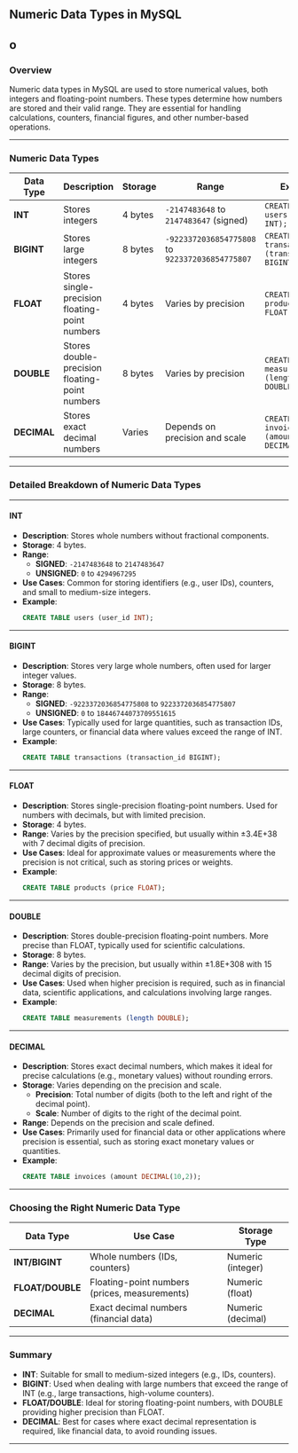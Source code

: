## Numeric Data Types in MySQL
 o
---

### Overview

Numeric data types in MySQL are used to store numerical values, both integers and floating-point numbers. These types determine how numbers are stored and their valid range. They are essential for handling calculations, counters, financial figures, and other number-based operations.

---

### Numeric Data Types

| Data Type   | Description                                     | Storage       | Range                                             | Example                                      |
|-------------|-------------------------------------------------|---------------|---------------------------------------------------|----------------------------------------------|
| **INT**     | Stores integers                                 | 4 bytes       | `-2147483648` to `2147483647` (signed)           | `CREATE TABLE users (user_id INT);`          |
| **BIGINT**  | Stores large integers                           | 8 bytes       | `-9223372036854775808` to `9223372036854775807`   | `CREATE TABLE transactions (transaction_id BIGINT);` |
| **FLOAT**   | Stores single-precision floating-point numbers  | 4 bytes       | Varies by precision                              | `CREATE TABLE products (price FLOAT);`       |
| **DOUBLE**  | Stores double-precision floating-point numbers  | 8 bytes       | Varies by precision                              | `CREATE TABLE measurements (length DOUBLE);`|
| **DECIMAL** | Stores exact decimal numbers                   | Varies        | Depends on precision and scale                   | `CREATE TABLE invoices (amount DECIMAL(10,2));` |

---

### Detailed Breakdown of Numeric Data Types

---

#### **INT**

- **Description**: Stores whole numbers without fractional components.
- **Storage**: 4 bytes.
- **Range**: 
  - **SIGNED**: `-2147483648` to `2147483647`
  - **UNSIGNED**: `0` to `4294967295`
- **Use Cases**: Common for storing identifiers (e.g., user IDs), counters, and small to medium-size integers.
- **Example**:  
  ```sql
  CREATE TABLE users (user_id INT);
  ```

---

#### **BIGINT**

- **Description**: Stores very large whole numbers, often used for larger integer values.
- **Storage**: 8 bytes.
- **Range**:
  - **SIGNED**: `-9223372036854775808` to `9223372036854775807`
  - **UNSIGNED**: `0` to `18446744073709551615`
- **Use Cases**: Typically used for large quantities, such as transaction IDs, large counters, or financial data where values exceed the range of INT.
- **Example**:  
  ```sql
  CREATE TABLE transactions (transaction_id BIGINT);
  ```

---

#### **FLOAT**

- **Description**: Stores single-precision floating-point numbers. Used for numbers with decimals, but with limited precision.
- **Storage**: 4 bytes.
- **Range**: Varies by the precision specified, but usually within ±3.4E+38 with 7 decimal digits of precision.
- **Use Cases**: Ideal for approximate values or measurements where the precision is not critical, such as storing prices or weights.
- **Example**:  
  ```sql
  CREATE TABLE products (price FLOAT);
  ```

---

#### **DOUBLE**

- **Description**: Stores double-precision floating-point numbers. More precise than FLOAT, typically used for scientific calculations.
- **Storage**: 8 bytes.
- **Range**: Varies by the precision, but usually within ±1.8E+308 with 15 decimal digits of precision.
- **Use Cases**: Used when higher precision is required, such as in financial data, scientific applications, and calculations involving large ranges.
- **Example**:  
  ```sql
  CREATE TABLE measurements (length DOUBLE);
  ```

---

#### **DECIMAL**

- **Description**: Stores exact decimal numbers, which makes it ideal for precise calculations (e.g., monetary values) without rounding errors.
- **Storage**: Varies depending on the precision and scale.
  - **Precision**: Total number of digits (both to the left and right of the decimal point).
  - **Scale**: Number of digits to the right of the decimal point.
- **Range**: Depends on the precision and scale defined.
- **Use Cases**: Primarily used for financial data or other applications where precision is essential, such as storing exact monetary values or quantities.
- **Example**:  
  ```sql
  CREATE TABLE invoices (amount DECIMAL(10,2));
  ```

---

### Choosing the Right Numeric Data Type

| Data Type   | Use Case                                           | Storage Type       |
|-------------|---------------------------------------------------|--------------------|
| **INT/BIGINT** | Whole numbers (IDs, counters)                    | Numeric (integer)  |
| **FLOAT/DOUBLE** | Floating-point numbers (prices, measurements)    | Numeric (float)    |
| **DECIMAL**  | Exact decimal numbers (financial data)            | Numeric (decimal)  |

---

### Summary

- **INT**: Suitable for small to medium-sized integers (e.g., IDs, counters).
- **BIGINT**: Used when dealing with large numbers that exceed the range of INT (e.g., large transactions, high-volume counters).
- **FLOAT/DOUBLE**: Ideal for storing floating-point numbers, with DOUBLE providing higher precision than FLOAT.
- **DECIMAL**: Best for cases where exact decimal representation is required, like financial data, to avoid rounding issues.

---
